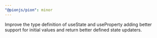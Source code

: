 ```yaml
---
"@pionjs/pion": minor
---
```


Improve the type definition of useState and useProperty adding better support for initial values 
and return better defined state updaters.
